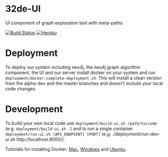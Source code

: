 # 32de-UI
UI component of graph exploration tool with meta-paths

[![Build Status](https://travis-ci.org/KDD-OpenSource/32de-UI.svg?branch=master)](https://travis-ci.org/KDD-OpenSource/32de-UI)
[![Heroku](https://heroku-badge.herokuapp.com/?app=metaexp)](http://metaexp.herokuapp.com/)

# Deployment
To deploy our system including neo4j, the neo4j graph algorithm component, the UI and our server install docker on your system and run `deployment/docker-complete-deployment.sh`.
This will install a clean version from the alpha-dev and the master branches and doesn't include your local code changes.

# Development
To build your own local code use `deployment/build-ui.sh /path/to/code` (e.g. `deployment/build-ui.sh .`) and to run a single container `deployment/run-ui.sh [API_ENDPOINT] [PORT]` (e.g. ./deployment/run-dev-ui.sh http://localhost:8000/).

Tutorials for installing Docker: [Mac](https://docs.docker.com/docker-for-mac/install/), [Windows](https://docs.docker.com/docker-for-windows/install/) and [Ubuntu](https://docs.docker.com/engine/installation/linux/docker-ce/ubuntu/).
